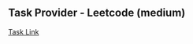 ## Task Provider - Leetcode (medium)

[Task Link](https://leetcode.com/problems/kth-smallest-element-in-a-bst/description/?envType=study-plan-v2&envId=top-interview-150)